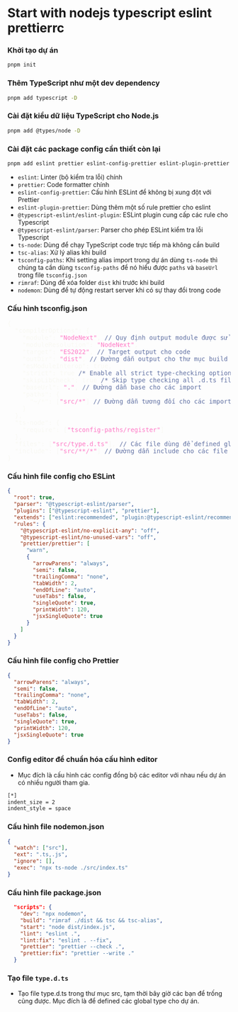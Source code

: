 # Start with nodejs typescript eslint prettierrc


### Khởi tạo dự án
```js
pnpm init
```
### Thêm TypeScript như một dev dependency

```bash
pnpm add typescript -D
```

### Cài đặt kiểu dữ liệu TypeScript cho Node.js

```bash
pnpm add @types/node -D
```

### Cài đặt các package config cần thiết còn lại

```bash
pnpm add eslint prettier eslint-config-prettier eslint-plugin-prettier @typescript-eslint/eslint-plugin @typescript-eslint/parser ts-node tsc-alias tsconfig-paths rimraf nodemon --save-dev
```

<ul>
<li><div><code>eslint</code>: Linter (bộ kiểm tra lỗi) chính</div></li>
<li><div><code>prettier</code>: Code formatter chính</div></li>
<li><div><code>eslint-config-prettier</code>: Cấu hình ESLint để không bị xung đột với Prettier</div></li>
<li><div><code>eslint-plugin-prettier</code>: Dùng thêm một số rule prettier cho eslint</div></li>
<li><div><code>@typescript-eslint/eslint-plugin</code>: ESLint plugin cung cấp các rule cho Typescript</div></li>
<li><div><code>@typescript-eslint/parser</code>: Parser cho phép ESLint kiểm tra lỗi Typescript</div></li>
<li><div><code>ts-node</code>: Dùng để chạy TypeScript code trực tiếp mà không cần build</div></li>
<li><div><code>tsc-alias</code>: Xử lý alias khi build</div></li>
<li><div><code>tsconfig-paths</code>: Khi setting alias import trong dự án dùng <code>ts-node</code> thì chúng ta cần dùng <code>tsconfig-paths</code> để nó hiểu được <code>paths</code> và <code>baseUrl</code> trong file <code>tsconfig.json</code></div></li>
<li><div><code>rimraf</code>: Dùng để xóa folder <code>dist</code> khi trước khi build</div></li>
<li><div><code>nodemon</code>: Dùng để tự động restart server khi có sự thay đổi trong code</div></li>
</ul>

### Cấu hình tsconfig.json


<pre class="prism-code language-json customScrollbar"><div class="token-line" style="color: rgb(248, 248, 242);"><span class="token punctuation" style="color: rgb(248, 248, 242);">{</span><span class="token plain"></span></div><div class="token-line" style="color: rgb(248, 248, 242);"><span class="token plain">  </span><span class="token property">"compilerOptions"</span><span class="token operator">:</span><span class="token plain"> </span><span class="token punctuation" style="color: rgb(248, 248, 242);">{</span><span class="token plain"></span></div><div class="token-line" style="color: rgb(248, 248, 242);"><span class="token plain">    </span><span class="token property">"module"</span><span class="token operator">:</span><span class="token plain"> </span><span class="token string" style="color: rgb(255, 121, 198);">"NodeNext"</span><span class="token punctuation" style="color: rgb(248, 248, 242);">,</span><span class="token plain"> </span><span class="token comment" style="color: rgb(98, 114, 164);">// Quy định output module được sử dụng</span><span class="token plain"></span></div><div class="token-line" style="color: rgb(248, 248, 242);"><span class="token plain">    </span><span class="token property">"moduleResolution"</span><span class="token operator">:</span><span class="token plain"> </span><span class="token string" style="color: rgb(255, 121, 198);">"NodeNext"</span><span class="token punctuation" style="color: rgb(248, 248, 242);">,</span><span class="token plain"></span></div><div class="token-line" style="color: rgb(248, 248, 242);"><span class="token plain">    </span><span class="token property">"target"</span><span class="token operator">:</span><span class="token plain"> </span><span class="token string" style="color: rgb(255, 121, 198);">"ES2022"</span><span class="token punctuation" style="color: rgb(248, 248, 242);">,</span><span class="token plain"> </span><span class="token comment" style="color: rgb(98, 114, 164);">// Target output cho code</span><span class="token plain"></span></div><div class="token-line" style="color: rgb(248, 248, 242);"><span class="token plain">    </span><span class="token property">"outDir"</span><span class="token operator">:</span><span class="token plain"> </span><span class="token string" style="color: rgb(255, 121, 198);">"dist"</span><span class="token punctuation" style="color: rgb(248, 248, 242);">,</span><span class="token plain"> </span><span class="token comment" style="color: rgb(98, 114, 164);">// Đường dẫn output cho thư mục build</span><span class="token plain"></span></div><div class="token-line" style="color: rgb(248, 248, 242);"><span class="token plain">    </span><span class="token property">"esModuleInterop"</span><span class="token operator">:</span><span class="token plain"> </span><span class="token boolean">true</span><span class="token punctuation" style="color: rgb(248, 248, 242);">,</span><span class="token plain"></span></div><div class="token-line" style="color: rgb(248, 248, 242);"><span class="token plain">    </span><span class="token property">"strict"</span><span class="token operator">:</span><span class="token plain"> </span><span class="token boolean">true</span><span class="token plain"> </span><span class="token comment" style="color: rgb(98, 114, 164);">/* Enable all strict type-checking options. */</span><span class="token punctuation" style="color: rgb(248, 248, 242);">,</span><span class="token plain"></span></div><div class="token-line" style="color: rgb(248, 248, 242);"><span class="token plain">    </span><span class="token property">"skipLibCheck"</span><span class="token operator">:</span><span class="token plain"> </span><span class="token boolean">true</span><span class="token plain"> </span><span class="token comment" style="color: rgb(98, 114, 164);">/* Skip type checking all .d.ts files. */</span><span class="token punctuation" style="color: rgb(248, 248, 242);">,</span><span class="token plain"></span></div><div class="token-line" style="color: rgb(248, 248, 242);"><span class="token plain">    </span><span class="token property">"baseUrl"</span><span class="token operator">:</span><span class="token plain"> </span><span class="token string" style="color: rgb(255, 121, 198);">"."</span><span class="token punctuation" style="color: rgb(248, 248, 242);">,</span><span class="token plain"> </span><span class="token comment" style="color: rgb(98, 114, 164);">// Đường dẫn base cho các import</span><span class="token plain"></span></div><div class="token-line" style="color: rgb(248, 248, 242);"><span class="token plain">    </span><span class="token property">"paths"</span><span class="token operator">:</span><span class="token plain"> </span><span class="token punctuation" style="color: rgb(248, 248, 242);">{</span><span class="token plain"></span></div><div class="token-line" style="color: rgb(248, 248, 242);"><span class="token plain">      </span><span class="token property">"~/*"</span><span class="token operator">:</span><span class="token plain"> </span><span class="token punctuation" style="color: rgb(248, 248, 242);">[</span><span class="token string" style="color: rgb(255, 121, 198);">"src/*"</span><span class="token punctuation" style="color: rgb(248, 248, 242);">]</span><span class="token plain"> </span><span class="token comment" style="color: rgb(98, 114, 164);">// Đường dẫn tương đối cho các import (alias)</span><span class="token plain"></span></div><div class="token-line" style="color: rgb(248, 248, 242);"><span class="token plain">    </span><span class="token punctuation" style="color: rgb(248, 248, 242);">}</span><span class="token plain"></span></div><div class="token-line" style="color: rgb(248, 248, 242);"><span class="token plain">  </span><span class="token punctuation" style="color: rgb(248, 248, 242);">}</span><span class="token punctuation" style="color: rgb(248, 248, 242);">,</span><span class="token plain"></span></div><div class="token-line" style="color: rgb(248, 248, 242);"><span class="token plain">  </span><span class="token property">"ts-node"</span><span class="token operator">:</span><span class="token plain"> </span><span class="token punctuation" style="color: rgb(248, 248, 242);">{</span><span class="token plain"></span></div><div class="token-line" style="color: rgb(248, 248, 242);"><span class="token plain">    </span><span class="token property">"require"</span><span class="token operator">:</span><span class="token plain"> </span><span class="token punctuation" style="color: rgb(248, 248, 242);">[</span><span class="token string" style="color: rgb(255, 121, 198);">"tsconfig-paths/register"</span><span class="token punctuation" style="color: rgb(248, 248, 242);">]</span><span class="token plain"></span></div><div class="token-line" style="color: rgb(248, 248, 242);"><span class="token plain">  </span><span class="token punctuation" style="color: rgb(248, 248, 242);">}</span><span class="token punctuation" style="color: rgb(248, 248, 242);">,</span><span class="token plain"></span></div><div class="token-line" style="color: rgb(248, 248, 242);"><span class="token plain">  </span><span class="token property">"files"</span><span class="token operator">:</span><span class="token plain"> </span><span class="token punctuation" style="color: rgb(248, 248, 242);">[</span><span class="token string" style="color: rgb(255, 121, 198);">"src/type.d.ts"</span><span class="token punctuation" style="color: rgb(248, 248, 242);">]</span><span class="token punctuation" style="color: rgb(248, 248, 242);">,</span><span class="token plain"> </span><span class="token comment" style="color: rgb(98, 114, 164);">// Các file dùng để defined global type cho dự án</span><span class="token plain"></span></div><div class="token-line" style="color: rgb(248, 248, 242);"><span class="token plain">  </span><span class="token property">"include"</span><span class="token operator">:</span><span class="token plain"> </span><span class="token punctuation" style="color: rgb(248, 248, 242);">[</span><span class="token string" style="color: rgb(255, 121, 198);">"src/**/*"</span><span class="token punctuation" style="color: rgb(248, 248, 242);">]</span><span class="token plain"> </span><span class="token comment" style="color: rgb(98, 114, 164);">// Đường dẫn include cho các file cần build</span><span class="token plain"></span></div><div class="token-line" style="color: rgb(248, 248, 242);"><span class="token plain"></span><span class="token punctuation" style="color: rgb(248, 248, 242);">}</span><span class="token plain"></span></div></pre>


### Cấu hình file config cho ESLint


```json
{
  "root": true,
  "parser": "@typescript-eslint/parser",
  "plugins": ["@typescript-eslint", "prettier"],
  "extends": ["eslint:recommended", "plugin:@typescript-eslint/recommended", "eslint-config-prettier", "prettier"],
  "rules": {
    "@typescript-eslint/no-explicit-any": "off",
    "@typescript-eslint/no-unused-vars": "off",
    "prettier/prettier": [
      "warn",
      {
        "arrowParens": "always",
        "semi": false,
        "trailingComma": "none",
        "tabWidth": 2,
        "endOfLine": "auto",
        "useTabs": false,
        "singleQuote": true,
        "printWidth": 120,
        "jsxSingleQuote": true
      }
    ]
  }
}

```

### Cấu hình file config cho Prettier

```json
{
  "arrowParens": "always",
  "semi": false,
  "trailingComma": "none",
  "tabWidth": 2,
  "endOfLine": "auto",
  "useTabs": false,
  "singleQuote": true,
  "printWidth": 120,
  "jsxSingleQuote": true
}

```

### Config editor để chuẩn hóa cấu hình editor
- Mục đích là cấu hình các config đồng bộ các editor với nhau nếu dự án có nhiều người tham gia.

```bash
[*]
indent_size = 2
indent_style = space
```


### Cấu hình file nodemon.json


```json
{
  "watch": ["src"],
  "ext": ".ts,.js",
  "ignore": [],
  "exec": "npx ts-node ./src/index.ts"
}
```

### Cấu hình file package.json

```json
  "scripts": {
    "dev": "npx nodemon",
    "build": "rimraf ./dist && tsc && tsc-alias",
    "start": "node dist/index.js",
    "lint": "eslint .",
    "lint:fix": "eslint . --fix",
    "prettier": "prettier --check .",
    "prettier:fix": "prettier --write ."
  }
```

### Tạo file `type.d.ts`
- Tạo file type.d.ts trong thư mục src, tạm thời bây giờ các bạn để trống cũng được. Mục đích là để defined các global type cho dự án.



